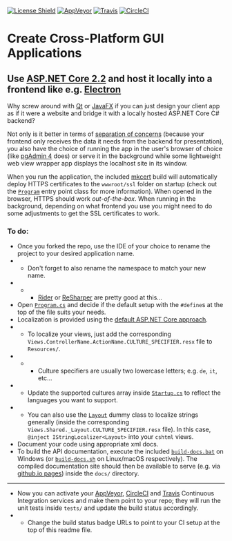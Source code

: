 [![License Shield](https://img.shields.io/badge/license-BSD%203--Clause-brightgreen)](https://github.com/GlitchedPolygons/asp.net-core-2.2-cross-platform-gui/blob/master/LICENSE)
[![AppVeyor](https://ci.appveyor.com/api/projects/status/qn7m47t4bk7emsyu/branch/master?svg=true)](https://ci.appveyor.com/project/GlitchedPolygons/asp-net-core-2-2-cross-platform-gui/branch/master)
[![Travis](https://travis-ci.org/GlitchedPolygons/asp.net-core-2.2-cross-platform-gui.svg?branch=master)](https://travis-ci.org/GlitchedPolygons/asp.net-core-2.2-cross-platform-gui)
[![CircleCI](https://circleci.com/gh/GlitchedPolygons/asp.net-core-2.2-cross-platform-gui.svg?style=shield)](https://circleci.com/gh/GlitchedPolygons/asp.net-core-2.2-cross-platform-gui)

# Create Cross-Platform GUI Applications 
## Use [ASP.NET Core 2.2](https://dotnet.microsoft.com/) and host it locally into a frontend like e.g. [Electron](https://github.com/electron/electron)

Why screw around with [Qt](https://www.qt.io) or [JavaFX](https://openjfx.io/) if you can just design your client app 
as if it were a website and bridge it with a locally hosted ASP.NET Core C# backend?

Not only is it better in terms of [separation of concerns](https://en.wikipedia.org/wiki/Separation_of_concerns)
(because your frontend only receives the data it needs from the backend for presentation), 
you also have the choice of running the app in the user's browser of choice (like [pgAdmin 4](https://www.pgadmin.org/) does)
or serve it in the background while some lightweight web view wrapper app displays the localhost site in its window.

When you run the application, the included [mkcert](https://github.com/FiloSottile/mkcert) build will automatically deploy HTTPS certificates to the `wwwroot/ssl` folder on startup (check out the [`Program`](https://github.com/GlitchedPolygons/asp.net-core-2.2-cross-platform-gui/blob/master/src/Program.cs) entry point class for more information). When opened in the browser, HTTPS should work _out-of-the-box_. When running in the background, depending on what frontend you use you might need to do some adjustments to get the SSL certificates to work.

### To do:
* Once you forked the repo, use the IDE of your choice to rename the project to your desired application name.
* * Don't forget to also rename the namespace to match your new name. 
* * * [Rider](https://www.jetbrains.com/rider/) or [ReSharper](https://www.jetbrains.com/resharper/) are pretty good at this...
* Open [`Program.cs`](https://github.com/GlitchedPolygons/asp.net-core-2.2-cross-platform-gui/blob/master/src/Program.cs) and decide if the default setup with the `#define`s at the top of the file suits your needs.
* Localization is provided using the [default ASP.NET Core approach](https://docs.microsoft.com/en-us/aspnet/core/fundamentals/localization?view=aspnetcore-2.2).
* * To localize your views, just add the corresponding `Views.ControllerName.ActionName.CULTURE_SPECIFIER.resx` file to `Resources/`.
* * * Culture specifiers are usually two lowercase letters; e.g. `de`, `it`, etc...
* * Update the supported cultures array inside [`Startup.cs`](https://github.com/GlitchedPolygons/asp.net-core-2.2-cross-platform-gui/blob/master/src/Startup.cs) to reflect the languages you want to support.
* * You can also use the [`Layout`](https://github.com/GlitchedPolygons/asp.net-core-2.2-cross-platform-gui/blob/master/src/Models/Dummies/Layout.cs) dummy class to localize strings generally (inside the corresponding `Views.Shared._Layout.CULTURE_SPECIFIER.resx` file). In this case, `@inject IStringLocalizer<Layout>` into your `cshtml` views.
* Document your code using appropriate xml docs.
* To build the API documentation, execute the included [`build-docs.bat`](https://github.com/GlitchedPolygons/asp.net-core-2.2-cross-platform-gui/blob/master/build-docs.bat) on Windows (or [`build-docs.sh`](https://github.com/GlitchedPolygons/asp.net-core-2.2-cross-platform-gui/blob/master/build-docs.sh) on Linux/macOS respectively). The compiled documentation site should then be available to serve (e.g. via [github.io pages](https://github.io)) inside the `docs/` directory.
---
* Now you can activate your [AppVeyor](https://ci.appveyor.com), [CircleCI](https://circleci.com) and [Travis](https://travis-ci.org) Continuous Integration services and make them point to your repo; they will run the unit tests inside `tests/` and update the build status accordingly.
* * Change the build status badge URLs to point to your CI setup at the top of this readme file.
